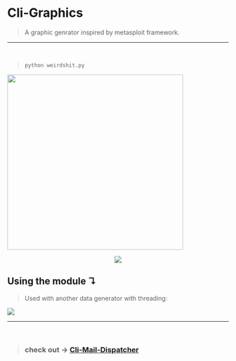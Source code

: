 # Cli-Graphics

> A graphic genrator inspired by metasploit framework.

---

<br>

>```python weirdshit.py```
<img width=400 src="https://i.imgur.com/07I36C7.gif">

<p align="center"><img src="https://readme-typing-svg.herokuapp.com?font=IBM+Plex+Mono&color=%23C4B9F8&size=35&center=true&width=1000&height=150&lines=cool+shit,+right?"/></p>

## Using the module ↴

> Used with another data generator with threading:
<img src="https://i.imgur.com/KDecqtj.gif">

---
<br>

>### check out -> <a href="https://www.youtube.com/watch?v=dQw4w9WgXcQ"> Cli-Mail-Dispatcher</a>
